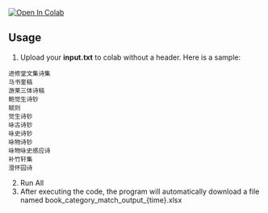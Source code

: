 [![Open In Colab](https://colab.research.google.com/assets/colab-badge.svg)](https://colab.research.google.com/drive/134YHNsURB2FlYXftUM8RtyFHWSe-07oX?usp=sharing)


## Usage

1. Upload your **input.txt** to colab without a header. Here is a sample:

```
进修堂文集诗集
马书奎稿
游莱三体诗稿
鲍觉生诗钞
赋则
觉生诗钞
咏古诗钞
咏史诗钞
咏物诗钞
咏物咏史感应诗
补竹轩集
澄怀园诗
```

2. Run All
3. After executing the code, the program will automatically download a file named book_category_match_output_{time}.xlsx
